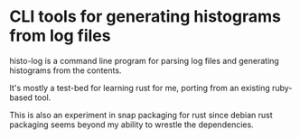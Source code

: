 # CLI tools for generating histograms from log files

histo-log is a command line program for parsing log files and
generating histograms from the contents.

It's mostly a test-bed for learning rust for me, porting from an
existing ruby-based tool.

This is also an experiment in snap packaging for rust since debian
rust packaging seems beyond my ability to wrestle the dependencies.
